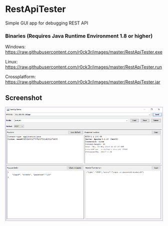 # RestApiTester
Simple GUI app for debugging REST API

### Binaries (Requires Java Runtime Environment 1.8 or higher)

Windows: https://raw.githubusercontent.com/r0ck3r/images/master/RestApiTester.exe

Linux: https://raw.githubusercontent.com/r0ck3r/images/master/RestApiTester.run

Crossplatform: https://raw.githubusercontent.com/r0ck3r/images/master/RestApiTester.jar

## Screenshot

![Screenshot](https://raw.githubusercontent.com/r0ck3r/images/master/Screenshot_RestApiTester.png)
